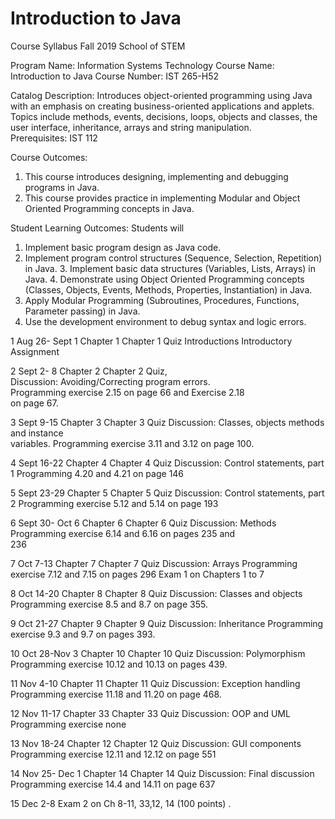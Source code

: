 # Introduction to Java


Course Syllabus 
Fall 2019 
School of STEM 

Program Name: Information Systems Technology 
Course Name: Introduction to Java 
Course Number: IST 265-H52 

Catalog Description: 
Introduces object-oriented programming using Java with an emphasis on creating business-oriented  applications and applets. Topics include methods, events, decisions, loops, objects and classes, the user  interface, inheritance, arrays and string manipulation.  
Prerequisites: IST 112 

Course Outcomes: 
1. This course introduces designing, implementing and debugging programs in Java. 
2. This course provides practice in implementing Modular and Object Oriented Programming  concepts in Java.

Student Learning Outcomes: 
Students will 
1. Implement basic program design as Java code. 
2. Implement program control structures (Sequence, Selection, Repetition) in Java. 3. Implement basic data structures (Variables, Lists, Arrays) in Java. 4. Demonstrate using Object Oriented Programming concepts (Classes, Objects, Events,  Methods, Properties, Instantiation) in Java. 
5. Apply Modular Programming (Subroutines, Procedures, Functions, Parameter passing) in  Java. 
6. Use the development environment to debug syntax and logic errors. 

1 Aug 26- Sept 1 Chapter 1 Chapter 1 Quiz 
Introductions 
Introductory Assignment 

2 Sept 2- 8 Chapter 2 Chapter 2 Quiz,  
Discussion: Avoiding/Correcting program errors.  
Programming exercise 2.15 on page 66 and Exercise 2.18  
on page 67. 

3 Sept 9-15 Chapter 3 Chapter 3 Quiz 
Discussion: Classes, objects methods and instance  
variables. 
Programming exercise 3.11 and 3.12 on page 100. 

4 Sept 16-22 Chapter 4 Chapter 4 Quiz 
Discussion: Control statements, part 1 
Programming 4.20 and 4.21 on page 146 

5 Sept 23-29 Chapter 5 Chapter 5 Quiz 
Discussion: Control statements, part 2 
Programming exercise 5.12 and 5.14 on page 193 

6 Sept 30- Oct 6 Chapter 6 Chapter 6 Quiz 
Discussion: Methods 
Programming exercise 6.14 and 6.16 on pages 235 and  
236 

7 Oct 7-13 Chapter 7 Chapter 7 Quiz 
Discussion: Arrays 
Programming exercise 7.12 and 7.15 on pages 296 
Exam 1 on Chapters 1 to 7  

8 Oct 14-20 Chapter 8 Chapter 8 Quiz 
Discussion: Classes and objects 
Programming exercise 8.5 and 8.7 on page 355. 

9 Oct 21-27 Chapter 9 Chapter 9 Quiz 
Discussion: Inheritance 
Programming exercise 9.3 and 9.7 on pages 393. 

10 Oct 28-Nov 3 Chapter 10 Chapter 10 Quiz 
Discussion: Polymorphism 
Programming exercise 10.12 and 10.13 on pages 439. 

11 Nov 4-10 Chapter 11 Chapter 11 Quiz 
Discussion: Exception handling 
Programming exercise 11.18 and 11.20 on page 468. 

12 Nov 11-17 Chapter 33 Chapter 33 Quiz 
Discussion: OOP and UML 
Programming exercise none 

13 Nov 18-24 Chapter 12 Chapter 12 Quiz 
Discussion: GUI components 
Programming exercise 12.11 and 12.12 on page 551 

14 Nov 25- Dec 1 Chapter 14 Chapter 14 Quiz 
Discussion: Final discussion 
Programming exercise 14.4 and 14.11 on page 637 

15 Dec 2-8 Exam 2 on Ch 8-11, 33,12, 14 (100 points) .
